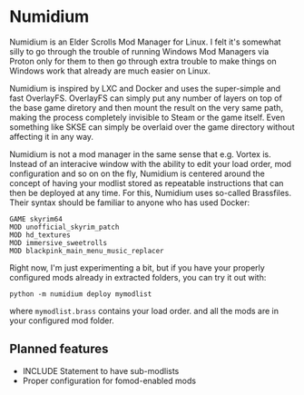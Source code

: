 # Numidium

Numidium is an Elder Scrolls Mod Manager for Linux. I felt it's somewhat silly to go through the trouble of running Windows Mod Managers via Proton only for them to then go through extra trouble to make things on Windows work that already are much easier on Linux.

Numidium is inspired by LXC and Docker and uses the super-simple and fast OverlayFS. OverlayFS can simply put any number of layers on top of the base game diretory and then mount the result on the very same path, making the process completely invisible to Steam or the game itself. Even something like SKSE can simply be overlaid over the game directory without affecting it in any way.

Numidium is not a mod manager in the same sense that e.g. Vortex is. Instead of an interacive window with the ability to edit your load order, mod configuration and so on on the fly, Numidium is centered around the concept of having your modlist stored as repeatable instructions that can then be deployed at any time. For this, Numidium uses so-called Brassfiles. Their syntax should be familiar to anyone who has used Docker:

```
GAME skyrim64
MOD unofficial_skyrim_patch
MOD hd_textures
MOD immersive_sweetrolls
MOD blackpink_main_menu_music_replacer
```

Right now, I'm just experimenting a bit, but if you have your properly configured mods already in extracted folders, you can try it out with:

`python -m numidium deploy mymodlist`

where `mymodlist.brass` contains your load order. and all the mods are in your configured mod folder.


## Planned features

* INCLUDE Statement to have sub-modlists
* Proper configuration for fomod-enabled mods
